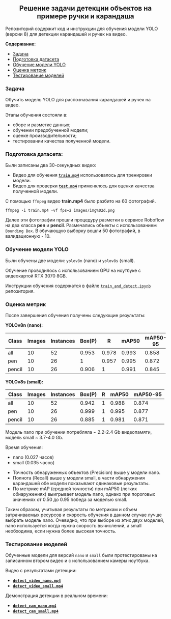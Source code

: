 <div align="center">
  <h2>Решение задачи детекции объектов на примере ручки и карандаша</h2>
</div>

Репозиторий содержит код и инструкции для обучения модели YOLO (версии 8) для детекции карандашей и ручек на видео. 

**Содержание:**

* [Задача](#задача)
* [Подготовка датасета](#подготовка-датасета)
* [Обучение модели YOLO](#обучение-модели-yolo)
* [Оценка метрик](#оценка-метрик)
* [Тестирование моделей](#тестирование-моделей)

### Задача

Обучить модель YOLO для распознавания карандашей и ручек на видео.

Этапы обучения состояли в:
- сборе и разметке данных;
- обучении предобученной модели;
- оценке производительности;
- тестировании качества полученной модели.

### Подготовка датасета:

Были записаны два 30-секундных видео:
* Видео для обучения [**`train.mp4`**](https://disk.yandex.ru/i/ws7i0-H_H-b9Xg) использовалось для тренировки модели.
* Видео для проверки [**`test.mp4`**](https://disk.yandex.ru/i/GPNmZZZ3zP1lRQ) применялось для оценки качества полученной модели. 

С помощью `ffmpeg` видео **train.mp4** было разбито на 60 фотографий.
```
ffmpeg -i train.mp4 -vf fps=2 images/img%02d.png
```

Далее эти фотографии прошли процедуру разметки в сервисе Roboflow на два класса **pen** и **pencil**. Размечались объекты с использованием `Bounding Box`. В обучающую выборку вошли 50 фотографий, в валидационную - 10. 

### Обучение модели YOLO

Были обучены две модели: `yolov8n` (nano) и `yolov8s` (small).

Обучение проводилось с использованием GPU на ноутбуке с видеокартой RTX 3070 8GB.

Инструкции обучения содержатся в файле [`train_and_detect.ipynb`](/train_and_detect.ipynb) репозитория.

### Оценка метрик

После завершения обучения получены следующие результаты:

**YOLOv8n (nano):**

| Class   | Images | Instances | Box(P) | R  | mAP50 | mAP50-95 |
| ------- | ------ | ---------- | ------ | -- | ----- | -------- |
| all     | 10     | 52         | 0.953  | 0.978 | 0.993 | 0.858    |
| pen     | 10     | 26         | 1      | 0.957 | 0.995 | 0.872    |
| pencil  | 10     | 26         | 0.906  | 1   | 0.991 | 0.845    |


**YOLOv8s (small):**

| Class   | Images | Instances | Box(P) | R  | mAP50 | mAP50-95 |
| ------- | ------ | ---------- | ------ | -- | ----- | -------- |
| all     | 10     | 52         | 0.942  | 1   | 0.988 | 0.874    |
| pen     | 10     | 26         | 0.999  | 1   | 0.995 | 0.877    |
| pencil  | 10     | 26         | 0.885  | 1   | 0.981 | 0.871    |


Модель nano при обучении потребляла ~ 2.2-2.4 Gb видеопамяти, модель small ~ 3.7-4.0 Gb. 

Время обучения:
- nano (0.027 часов)
- small (0.035 часов)

* Точность обнаруженных объектов (Precision) выше у модели nano.
* Полнота (Recall) выше у модели small, в части обнаружения карандашей обе модели показывают одинаковые результаты.
* По метрике mAP (средней точности) при mAP50 (легких обнаружениях) выигрывает модель nano, однако при пороговых значениях от 0.50 до 0.95 победа за моделью small.

Таким образом, учитывая результаты по метрикам и объем затрачиваемых ресурсов и скорость обучения в данном случае лучше выбрать модель nano. Очевидно, что при выборе из этих двух моделей, nano используется когда нужна скорость вычислений, а small необходима, если нужна более высокая точность.

### Тестирование моделей

Обученные модели для версий `nano` и `small` были протестированы на записанном втором видео и с использованием камеры ноутбука. 

Видео с результатами детекции:
- [**`detect_video_nano.mp4`**](https://disk.yandex.ru/i/OMGdQ5NPhYbzkg)
- [**`detect_video_small.mp4`**](https://disk.yandex.ru/i/FfM5dcn_6_Bjag) 

Демонстрация детекции в реальном времени:
- [**`detect_cam_nano.mp4`**](https://disk.yandex.ru/i/P4HR7I05hkWIfg)
- [**`detect_cam_small.mp4`**](https://disk.yandex.ru/i/P4HR7I05hkWIfg) 



